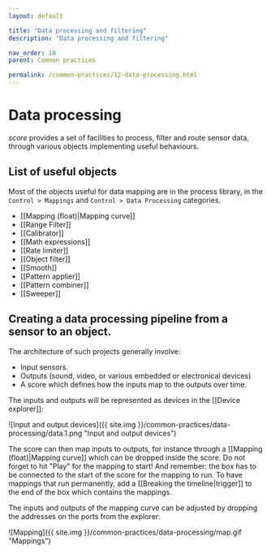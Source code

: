 ```yaml
---
layout: default

title: "Data processing and filtering"
description: "Data processing and filtering"

nav_order: 10
parent: Common practices

permalink: /common-practices/12-data-processing.html
---
```


# Data processing

*score* provides a set of facilities to process, filter and route sensor data, through various objects implementing useful behaviours.


## List of useful objects

Most of the objects useful for data mapping are in the process library, in the `Control > Mappings` and `Control > Data Processing` categories.

- [[Mapping (float)|Mapping curve]]
- [[Range Filter]]
- [[Calibrator]]
- [[Math expressions]]
- [[Rate limiter]]
- [[Object filter]]
- [[Smooth]]
- [[Pattern applier]]
- [[Pattern combiner]]
- [[Sweeper]]

## Creating a data processing pipeline from a sensor to an object.

The architecture of such projects generally involve:

- Input sensors.
- Outputs (sound, video, or various embedded or electronical devices)
- A score which defines how the inputs map to the outputs over time.

The inputs and outputs will be represented as devices in the [[Device explorer]]:

![Input and output devices]({{ site.img }}/common-practices/data-processing/data.1.png "Input and output devices")

The score can then map inputs to outputs, for instance through a [[Mapping (float)|Mapping curve]] which can be dropped inside the score.
Do not forget to hit "Play" for the mapping to start! And remember: the box has to be connected to the start of the score for the mapping to run.
To have mappings that run permanently, add a [[Breaking the timeline|trigger]] to the end of the box which contains the mappings. 

The inputs and outputs of the mapping curve can be adjusted by dropping the addresses on the ports from the explorer: 

![Mapping]({{ site.img }}/common-practices/data-processing/map.gif "Mappings")